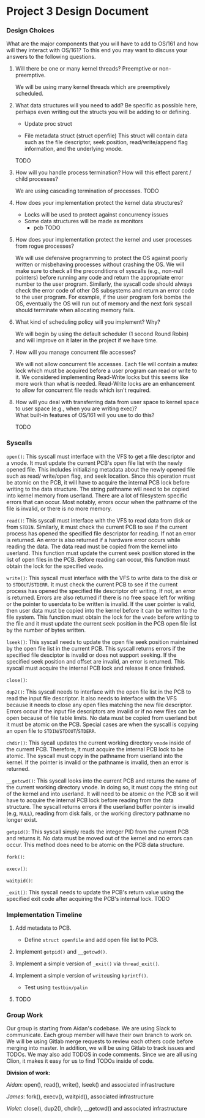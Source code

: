 # Project 3 Design Document

### Design Choices
What are the major components that you will have to add to OS/161 and how will they interact with OS/161?  To this end you may want to discuss your answers to the following questions.

1) Will there be one or many kernel threads?  Preemptive or non-preemptive.

    We will be using many kernel threads which are preemptively scheduled. 

2) What data structures will you need to add?  Be specific as possible here, perhaps even writing out the structs you will be adding to or defining.

    - Update proc struct
    
    - File metadata struct (struct openfile) 
    This struct will contain data such as the file descriptor, seek position, read/write/append flag information, and 
    the underlying vnode. 
    
    TODO

3) How will you handle process termination?  How will this effect parent / child processes?

    We are using cascading termination of processes.
    TODO

4) How does your implementation protect the kernel data structures?

    - Locks will be used to protect against concurrency issues
    - Some data structures will be made as monitors
        - pcb
    TODO

5) How does your implementation protect the kernel and user processes from rogue processes?

    We will use defensive programming to protect the OS against poorly written or misbehaving processes without crashing
    the OS. We will make sure to check all the preconditions of syscalls (e.g., non-null pointers) before running any 
    code and return the appropriate error number to the user program. Similarly, the syscall code should always check
    the error code of other OS subsystems and return an error code to the user program. For example, if the user program
    fork bombs the OS, eventually the OS will run out of memory and the next fork syscall should terminate when allocating
    memory fails. 
    
6) What kind of scheduling policy will you implement?  Why?

    We will begin by using the default scheduler (1 second Round Robin) and will improve on it later in the project if
    we have time.

7) How will you manage concurrent file accesses? 

    We will not allow concurrent file accesses. Each file will contain a mutex lock which must be acquired before a
    user program can read or write to it. We considered implementing Read-Write locks but this seems like more work than
    what is needed. Read-Write locks are an enhancement to allow for concurrent file reads which isn't required.

8) How will you deal with transferring data from user space to kernel space to user space (e.g., when you are writing exec)?  
What built-in features of OS/161 will you use to do this?

    TODO

### Syscalls
<!---
What which of your components and OS/161 with it interface with?
What kernel data structures will it have to access and modify?
Will synchronization be required to protect data structures or communicate between processes / kernel threads?
What error states can occur and how will you handle them?
Will data need to be moved between user space and kernel space?

For fork, execv, and waitpid you should attempt to be as detailed as possible for how you expect to implemented them.
--->

`open()`: This syscall must interface with the VFS to get a file descriptor and a vnode. It must update the current PCB's
open file list with the newly opened file. This includes initializing metadata about the newly opened file such as read/
write/open flag, and seek location. Since this operation must be atomic on the PCB, it will have to acquire the internal 
PCB lock before writing to the data structure. The string pathname will need to be copied into kernel memory from 
userland. There are a lot of filesystem specific errors that can occur. Most notably, errors occur when the pathname of 
the file is invalid, or there is no more memory. 

`read()`: This syscall must interface with the VFS to read data from disk or from `STDIN`. Similarly, it must check the 
current PCB to see if the current process has opened the specified file descriptor for reading. If not an error is 
returned. An error is also returned if a hardware error occurs while reading the data. The data read must be copied from 
the kernel into userland. This function must update the current seek position stored in the list of open files in the
PCB. Before reading can occur, this function must obtain the lock for the specified `vnode`. 

`write()`: This syscall must interface with the VFS to write data to the disk or to `STDOUT`/`STDERR`. It must check the
current PCB to see if the current process has opened the specified file descriptor ofr writing. If not, an error is 
returned. Errors are also returned if there is no free space left for writing or the pointer to userdata to be written 
is invalid. If the user pointer is valid, then user data must be copied into the kernel before it can be written to the
file system. This function must obtain the lock for the `vnode` before writing to the file and it must update the 
current seek position in the PCB open file list by the number of bytes written.

`lseek()`: This syscall needs to update the open file seek position maintained by the open file list in the current PCB.
This syscall returns errors if the specified file desciptor is invalid or does not support seeking. If the specified seek
position and offset are invalid, an error is returned. This syscall must acquire the internal PCB lock and release it
once finished.

`close()`: 

`dup2()`: This syscall needs to interface with the open file list in the PCB to read the input file descriptor. It also
needs to interface with the VFS because it needs to close any open files matching the new file descriptor. Errors occur
if the input file descriptors are invalid or if no new files can be open because of file table limits. No data must be
copied from userland but it must be atomic on the PCB. Special cases are when the syscall is copying an open file to
`STDIN`/`STDOUT`/`STDERR`.

`chdir()`: This sycall updates the current working directory `vnode` inside of the current PCB. Therefore, it must
acquire the internal PCB lock to be atomic. The syscall must copy in the pathname from userland into the kernel. If the
pointer is invalid or the pathname is invalid, then an error is returned.

`__getcwd()`: This syscall looks into the current PCB and returns the name of the current working directory vnode. In 
doing so, it must copy the string out of the kernel and into userland. It will need to be atomic on the PCB so it will
have to acquire the internal PCB lock before reading from the data structure. The syscall returns errors if the userland
buffer pointer is invalid (e.g, `NULL`), reading from disk fails, or the working directory pathname no longer exist. 

`getpid()`: This syscall simply reads the integer PID from the current PCB and returns it. No data must be moved out of
the kernel and no errors can occur. This method does need to be atomic on the PCB data structure. 

`fork()`:

`execv()`:

`waitpid()`:

`_exit()`: This syscall needs to update the PCB's return value using the specified exit code after acquiring the PCB's
internal lock. TODO

### Implementation Timeline
<!---
Give a time line of implementation focusing on what components need to be implemented before other components.  
(I'm not looking for deadlines, though you can set those for your own benefit.)
--->


1) Add metadata to PCB.
    - Define `struct openfile` and add open file list to PCB.
    
2) Implement `getpid()` and `__getcwd()`.
 
3) Implement a simple version of `_exit()` via `thread_exit()`.

4) Implement a simple version of `write`using `kprintf()`.
    - Test using `testbin/palin`
    
5) TODO


### Group Work
<!---
Briefly discuss how you are going to work together as a group, how you are going to manage access to the repository, 
and what base code you will be starting from or porting.

Consider how you will fairly split up your implementation among your team members.  Your design must describe in detail 
which team member is responsible which component of your implementation.  Team members will be held individually 
responsible for the successful implementation of these components.
--->

Our group is starting from Aidan's codebase. We are using Slack to communicate. Each group member will have their own
branch to work on. We will be using Gitlab merge requests to review each others code before merging into master. In 
addition, we will be using Gitlab to track issues and TODOs. We may also add TODOS in code comments. Since we are all 
using Clion, it makes it easy for us to find TODOs inside of code.

**Division of work:**

*Aidan*:
open(), read(), write(), lseek() and associated infrastructure

*James*:
fork(), execv(), waitpid(), associated infrastructure

*Violet*:
close(), dup2(), chdir(), __getcwd() and associated infrastructure
